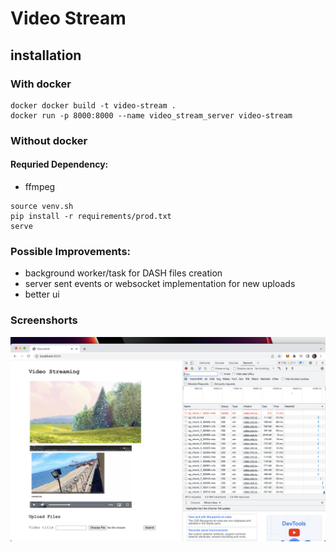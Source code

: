 # Video Stream

## installation

### With docker

```
docker docker build -t video-stream .
docker run -p 8000:8000 --name video_stream_server video-stream
```

### Without docker

#### Requried Dependency:

- ffmpeg

```
source venv.sh
pip install -r requirements/prod.txt
serve
```

### Possible Improvements:

- background worker/task for DASH files creation
- server sent events or websocket implementation for new uploads
- better ui

### Screenshorts

![App Screenshort](/ScreenShot.png?raw=true "App Screenshort")

